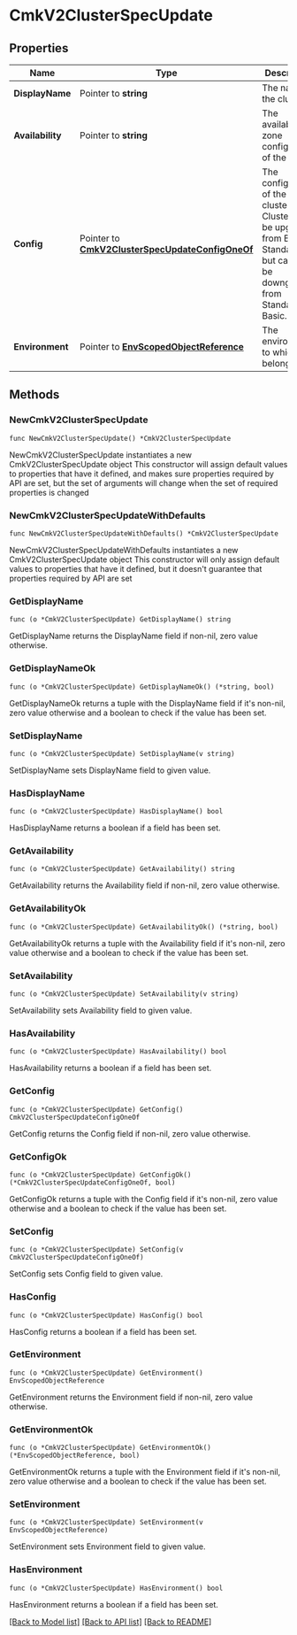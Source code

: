 # CmkV2ClusterSpecUpdate

## Properties

Name | Type | Description | Notes
------------ | ------------- | ------------- | -------------
**DisplayName** | Pointer to **string** | The name of the cluster. | [optional] 
**Availability** | Pointer to **string** | The availability zone configuration of the cluster  | [optional] 
**Config** | Pointer to [**CmkV2ClusterSpecUpdateConfigOneOf**](CmkV2ClusterSpecUpdateConfigOneOf.md) | The configuration of the Kafka cluster.  Note: Clusters can be upgraded from Basic to Standard, but cannot be downgraded from Standard to Basic.  | [optional] 
**Environment** | Pointer to [**EnvScopedObjectReference**](EnvScopedObjectReference.md) | The environment to which this belongs. | [optional] 

## Methods

### NewCmkV2ClusterSpecUpdate

`func NewCmkV2ClusterSpecUpdate() *CmkV2ClusterSpecUpdate`

NewCmkV2ClusterSpecUpdate instantiates a new CmkV2ClusterSpecUpdate object
This constructor will assign default values to properties that have it defined,
and makes sure properties required by API are set, but the set of arguments
will change when the set of required properties is changed

### NewCmkV2ClusterSpecUpdateWithDefaults

`func NewCmkV2ClusterSpecUpdateWithDefaults() *CmkV2ClusterSpecUpdate`

NewCmkV2ClusterSpecUpdateWithDefaults instantiates a new CmkV2ClusterSpecUpdate object
This constructor will only assign default values to properties that have it defined,
but it doesn't guarantee that properties required by API are set

### GetDisplayName

`func (o *CmkV2ClusterSpecUpdate) GetDisplayName() string`

GetDisplayName returns the DisplayName field if non-nil, zero value otherwise.

### GetDisplayNameOk

`func (o *CmkV2ClusterSpecUpdate) GetDisplayNameOk() (*string, bool)`

GetDisplayNameOk returns a tuple with the DisplayName field if it's non-nil, zero value otherwise
and a boolean to check if the value has been set.

### SetDisplayName

`func (o *CmkV2ClusterSpecUpdate) SetDisplayName(v string)`

SetDisplayName sets DisplayName field to given value.

### HasDisplayName

`func (o *CmkV2ClusterSpecUpdate) HasDisplayName() bool`

HasDisplayName returns a boolean if a field has been set.

### GetAvailability

`func (o *CmkV2ClusterSpecUpdate) GetAvailability() string`

GetAvailability returns the Availability field if non-nil, zero value otherwise.

### GetAvailabilityOk

`func (o *CmkV2ClusterSpecUpdate) GetAvailabilityOk() (*string, bool)`

GetAvailabilityOk returns a tuple with the Availability field if it's non-nil, zero value otherwise
and a boolean to check if the value has been set.

### SetAvailability

`func (o *CmkV2ClusterSpecUpdate) SetAvailability(v string)`

SetAvailability sets Availability field to given value.

### HasAvailability

`func (o *CmkV2ClusterSpecUpdate) HasAvailability() bool`

HasAvailability returns a boolean if a field has been set.

### GetConfig

`func (o *CmkV2ClusterSpecUpdate) GetConfig() CmkV2ClusterSpecUpdateConfigOneOf`

GetConfig returns the Config field if non-nil, zero value otherwise.

### GetConfigOk

`func (o *CmkV2ClusterSpecUpdate) GetConfigOk() (*CmkV2ClusterSpecUpdateConfigOneOf, bool)`

GetConfigOk returns a tuple with the Config field if it's non-nil, zero value otherwise
and a boolean to check if the value has been set.

### SetConfig

`func (o *CmkV2ClusterSpecUpdate) SetConfig(v CmkV2ClusterSpecUpdateConfigOneOf)`

SetConfig sets Config field to given value.

### HasConfig

`func (o *CmkV2ClusterSpecUpdate) HasConfig() bool`

HasConfig returns a boolean if a field has been set.

### GetEnvironment

`func (o *CmkV2ClusterSpecUpdate) GetEnvironment() EnvScopedObjectReference`

GetEnvironment returns the Environment field if non-nil, zero value otherwise.

### GetEnvironmentOk

`func (o *CmkV2ClusterSpecUpdate) GetEnvironmentOk() (*EnvScopedObjectReference, bool)`

GetEnvironmentOk returns a tuple with the Environment field if it's non-nil, zero value otherwise
and a boolean to check if the value has been set.

### SetEnvironment

`func (o *CmkV2ClusterSpecUpdate) SetEnvironment(v EnvScopedObjectReference)`

SetEnvironment sets Environment field to given value.

### HasEnvironment

`func (o *CmkV2ClusterSpecUpdate) HasEnvironment() bool`

HasEnvironment returns a boolean if a field has been set.


[[Back to Model list]](../README.md#documentation-for-models) [[Back to API list]](../README.md#documentation-for-api-endpoints) [[Back to README]](../README.md)


